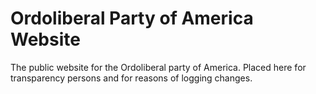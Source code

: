 # Ordoliberal Party of America Website
The public website for the Ordoliberal party of America. Placed here for transparency persons and for reasons of logging changes.
